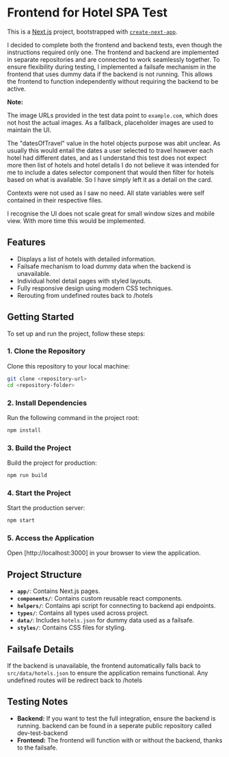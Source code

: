 # Frontend for Hotel SPA Test

This is a [Next.js](https://nextjs.org) project, bootstrapped with [`create-next-app`](https://nextjs.org/docs/app/api-reference/cli/create-next-app). 

I decided to complete both the frontend and backend tests, even though the instructions required only one. The frontend and backend are implemented in separate repositories and are connected to work seamlessly together. To ensure flexibility during testing, I implemented a failsafe mechanism in the frontend that uses dummy data if the backend is not running. This allows the frontend to function independently without requiring the backend to be active.

**Note:** 

The image URLs provided in the test data point to `example.com`, which does not host the actual images. As a fallback, placeholder images are used to maintain the UI.

The "datesOfTravel" value in the hotel objects purpose was abit unclear. As usually this would entail the dates a user selected to travel however each hotel had different dates, and as I understand this test does not expect more then list of hotels and hotel details I do not believe it was intended for me to include a dates selector component that would then filter for hotels based on what is available. So I have simply left it as a detail on the card.

Contexts were not used as I saw no need. All state variables were self contained in their respective files.

I recognise the UI does not scale great for small window sizes and mobile view. With more time this would be implemented.

## Features

- Displays a list of hotels with detailed information.
- Failsafe mechanism to load dummy data when the backend is unavailable.
- Individual hotel detail pages with styled layouts.
- Fully responsive design using modern CSS techniques.
- Rerouting from undefined routes back to /hotels

## Getting Started

To set up and run the project, follow these steps:

### 1.  Clone the Repository

Clone this repository to your local machine:

```bash
git clone <repository-url>
cd <repository-folder>
```

### 2. Install Dependencies

Run the following command in the project root:

```bash
npm install
```

### 3. Build the Project

Build the project for production:

```bash
npm run build
```
### 4. Start the Project

Start the production server:

```bash
npm start
```

### 5. Access the Application

Open [http://localhost:3000] in your browser to view the application.

## Project Structure

- **`app/`**: Contains Next.js pages.
- **`components/`**: Contains custom reusable react components.
- **`helpers/`**: Contains api script for connecting to backend api endpoints.
- **`types/`**: Contains all types used across project.
- **`data/`**: Includes `hotels.json` for dummy data used as a failsafe.
- **`styles/`**: Contains CSS files for styling.

## Failsafe Details

If the backend is unavailable, the frontend automatically falls back to `src/data/hotels.json` to ensure the application remains functional.
Any undefined routes will be redirect back to /hotels

## Testing Notes

- **Backend:** If you want to test the full integration, ensure the backend is running. backend can be found in a seperate public repository called dev-test-backend
- **Frontend:** The frontend will function with or without the backend, thanks to the failsafe.


